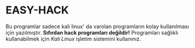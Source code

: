 # EASY-HACK
Bu programlar sadece kali linux' da varolan programların kolay kullanılması için yazılmıştır. **Sıfırdan hack programları değildir!** Programları sağlıklı kullanabilmek için _Kali Linux_ işletim sistemini kullanınız.
